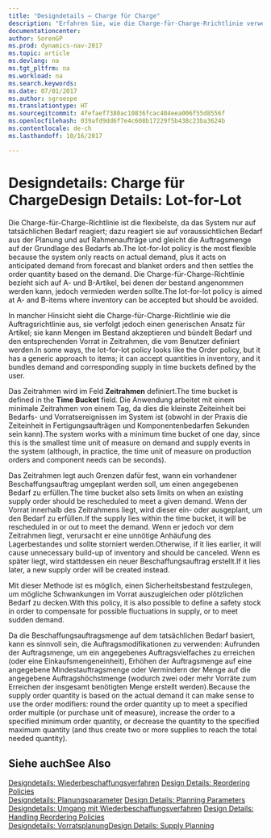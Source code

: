```yaml
---
title: "Designdetails – Charge für Charge"
description: "Erfahren Sie, wie die Charge-für-Charge-Rrichtlinie verwendet wird, um die Bestellmenge auf Grundlage von Bedarf abzustimmen."
documentationcenter: 
author: SorenGP
ms.prod: dynamics-nav-2017
ms.topic: article
ms.devlang: na
ms.tgt_pltfrm: na
ms.workload: na
ms.search.keywords: 
ms.date: 07/01/2017
ms.author: sgroespe
ms.translationtype: HT
ms.sourcegitcommit: 4fefaef7380ac10836fcac404eea006f55d8556f
ms.openlocfilehash: 039afd9dd6f7e4c608b17229f5b438c23ba3624b
ms.contentlocale: de-ch
ms.lasthandoff: 10/16/2017

---
```

# <a name="design-details-lot-for-lot"></a><span data-ttu-id="15ff3-103">Designdetails: Charge für Charge</span><span class="sxs-lookup"><span data-stu-id="15ff3-103">Design Details: Lot-for-Lot</span></span>
<span data-ttu-id="15ff3-104">Die Charge-für-Charge-Richtlinie ist die flexibelste, da das System nur auf tatsächlichen Bedarf reagiert; dazu reagiert sie auf voraussichtlichen Bedarf aus der Planung und auf Rahmenaufträge und gleicht die Auftragsmenge auf der Grundlage des Bedarfs ab.</span><span class="sxs-lookup"><span data-stu-id="15ff3-104">The lot-for-lot policy is the most flexible because the system only reacts on actual demand, plus it acts on anticipated demand from forecast and blanket orders and then settles the order quantity based on the demand.</span></span> <span data-ttu-id="15ff3-105">Die Charge-für-Charge-Richtlinie bezieht sich auf A- und B-Artikel, bei denen der bestand angenommen werden kann, jedoch vermieden werden sollte.</span><span class="sxs-lookup"><span data-stu-id="15ff3-105">The lot-for-lot policy is aimed at A- and B-items where inventory can be accepted but should be avoided.</span></span>  
  
<span data-ttu-id="15ff3-106">In mancher Hinsicht sieht die Charge-für-Charge-Richtlinie wie die Auftragsrichtlinie aus, sie verfolgt jedoch einen generischen Ansatz für Artikel; sie kann Mengen im Bestand akzeptieren und bündelt Bedarf und den entsprechenden Vorrat in Zeitrahmen, die vom Benutzer definiert werden.</span><span class="sxs-lookup"><span data-stu-id="15ff3-106">In some ways, the lot-for-lot policy looks like the Order policy, but it has a generic approach to items; it can accept quantities in inventory, and it bundles demand and corresponding supply in time buckets defined by the user.</span></span>  
  
<span data-ttu-id="15ff3-107">Das Zeitrahmen wird im Feld **Zeitrahmen** definiert.</span><span class="sxs-lookup"><span data-stu-id="15ff3-107">The time bucket is defined in the **Time Bucket** field.</span></span> <span data-ttu-id="15ff3-108">Die Anwendung arbeitet mit einem minimale Zeitrahmen von einem Tag, da dies die kleinste Zeiteinheit bei Bedarfs- und Vorratsereignissen im System ist (obwohl in der Praxis die Zeiteinheit in Fertigungsaufträgen und Komponentenbedarfen Sekunden sein kann).</span><span class="sxs-lookup"><span data-stu-id="15ff3-108">The system works with a minimum time bucket of one day, since this is the smallest time unit of measure on demand and supply events in the system (although, in practice, the time unit of measure on production orders and component needs can be seconds).</span></span>  
  
<span data-ttu-id="15ff3-109">Das Zeitrahmen legt auch Grenzen dafür fest, wann ein vorhandener Beschaffungsauftrag umgeplant werden soll, um einen angegebenen Bedarf zu erfüllen.</span><span class="sxs-lookup"><span data-stu-id="15ff3-109">The time bucket also sets limits on when an existing supply order should be rescheduled to meet a given demand.</span></span> <span data-ttu-id="15ff3-110">Wenn der Vorrat innerhalb des Zeitrahmens liegt, wird dieser ein- oder ausgeplant, um den Bedarf zu erfüllen.</span><span class="sxs-lookup"><span data-stu-id="15ff3-110">If the supply lies within the time bucket, it will be rescheduled in or out to meet the demand.</span></span> <span data-ttu-id="15ff3-111">Wenn er jedoch vor dem Zeitrahmen liegt, verursacht er eine unnötige Anhäufung des Lagerbestandes und sollte storniert werden.</span><span class="sxs-lookup"><span data-stu-id="15ff3-111">Otherwise, if it lies earlier, it will cause unnecessary build-up of inventory and should be canceled.</span></span> <span data-ttu-id="15ff3-112">Wenn es später liegt, wird stattdessen ein neuer Beschaffungsauftrag erstellt.</span><span class="sxs-lookup"><span data-stu-id="15ff3-112">If it lies later, a new supply order will be created instead.</span></span>  
  
<span data-ttu-id="15ff3-113">Mit dieser Methode ist es möglich, einen Sicherheitsbestand festzulegen, um mögliche Schwankungen im Vorrat auszugleichen oder plötzlichen Bedarf zu decken.</span><span class="sxs-lookup"><span data-stu-id="15ff3-113">With this policy, it is also possible to define a safety stock in order to compensate for possible fluctuations in supply, or to meet sudden demand.</span></span>  
  
<span data-ttu-id="15ff3-114">Da die Beschaffungsauftragsmenge auf dem tatsächlichen Bedarf basiert, kann es sinnvoll sein, die Auftragsmodifikationen zu verwenden: Aufrunden der Auftragsmenge, um ein angegebenes Auftragsvielfaches zu erreichen (oder eine Einkaufsmengeneinheit), Erhöhen der Auftragsmenge auf eine angegebene Mindestauftragsmenge oder Vermindern der Menge auf die angegebene Auftragshöchstmenge (wodurch zwei oder mehr Vorräte zum Erreichen der insgesamt benötigten Menge erstellt werden).</span><span class="sxs-lookup"><span data-stu-id="15ff3-114">Because the supply order quantity is based on the actual demand it can make sense to use the order modifiers: round the order quantity up to meet a specified order multiple (or purchase unit of measure), increase the order to a specified minimum order quantity, or decrease the quantity to the specified maximum quantity (and thus create two or more supplies to reach the total needed quantity).</span></span>  
  
## <a name="see-also"></a><span data-ttu-id="15ff3-115">Siehe auch</span><span class="sxs-lookup"><span data-stu-id="15ff3-115">See Also</span></span>  
<span data-ttu-id="15ff3-116">[Designdetails: Wiederbeschaffungsverfahren](design-details-reordering-policies.md) </span><span class="sxs-lookup"><span data-stu-id="15ff3-116">[Design Details: Reordering Policies](design-details-reordering-policies.md) </span></span>  
<span data-ttu-id="15ff3-117">[Designdetails: Planungsparameter](design-details-planning-parameters.md) </span><span class="sxs-lookup"><span data-stu-id="15ff3-117">[Design Details: Planning Parameters](design-details-planning-parameters.md) </span></span>  
<span data-ttu-id="15ff3-118">[Designdetails: Umgang mit Wiederbeschaffungsverfahren](design-details-handling-reordering-policies.md) </span><span class="sxs-lookup"><span data-stu-id="15ff3-118">[Design Details: Handling Reordering Policies](design-details-handling-reordering-policies.md) </span></span>  
[<span data-ttu-id="15ff3-119">Designdetails: Vorratsplanung</span><span class="sxs-lookup"><span data-stu-id="15ff3-119">Design Details: Supply Planning</span></span>](design-details-supply-planning.md)
